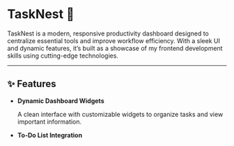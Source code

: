 # TaskNest 📝  

TaskNest is a modern, responsive productivity dashboard designed to centralize essential tools and improve workflow efficiency. With a sleek UI and dynamic features, it’s built as a showcase of my frontend development skills using cutting-edge technologies.

---

## ✨ Features  

- **Dynamic Dashboard Widgets**  

  A clean interface with customizable widgets to organize tasks and view important information.  

- **To-Do List Integration**  

